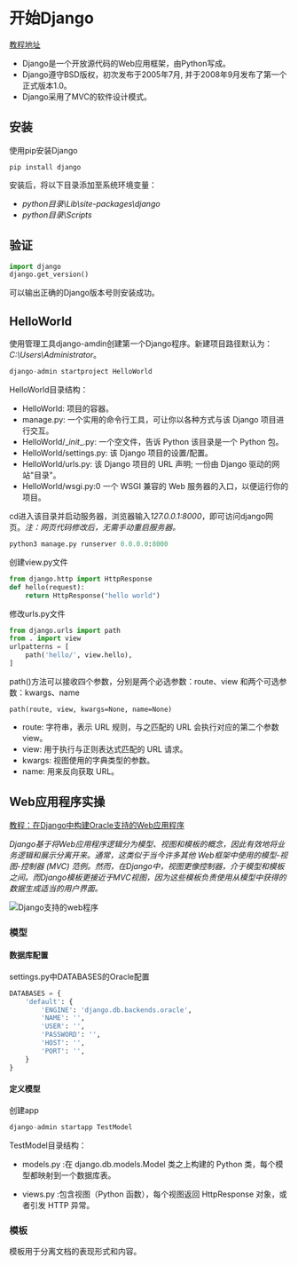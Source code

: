 # 开始Django

[教程地址](https://www.runoob.com/django/django-first-app.html)

- Django是一个开放源代码的Web应用框架，由Python写成。
- Django遵守BSD版权，初次发布于2005年7月, 并于2008年9月发布了第一个正式版本1.0。
- Django采用了MVC的软件设计模式。

## 安装

使用pip安装Django

```
pip install django
```

安装后，将以下目录添加至系统环境变量：

- *python目录\Lib\site-packages\django*
- *python目录\Scripts*

## 验证

```python
import django
django.get_version()
```

可以输出正确的Django版本号则安装成功。

## HelloWorld

使用管理工具django-amdin创建第一个Django程序。新建项目路径默认为：*C:\Users\Administrator*。

```python
django-admin startproject HelloWorld
```

HelloWorld目录结构：

- HelloWorld: 项目的容器。
- manage.py: 一个实用的命令行工具，可让你以各种方式与该 Django 项目进行交互。
- HelloWorld/\__init__.py: 一个空文件，告诉 Python 该目录是一个 Python 包。
- HelloWorld/settings.py: 该 Django 项目的设置/配置。
- HelloWorld/urls.py: 该 Django 项目的 URL 声明; 一份由 Django 驱动的网站"目录"。
- HelloWorld/wsgi.py:0 一个 WSGI 兼容的 Web 服务器的入口，以便运行你的项目。

cd进入该目录并启动服务器，浏览器输入*127.0.0.1:8000*，即可访问django网页。*注：网页代码修改后，无需手动重启服务器。*

```python
python3 manage.py runserver 0.0.0.0:8000
```
创建view.py文件

```python
from django.http import HttpResponse
def hello(request):
    return HttpResponse("hello world")
```

修改urls.py文件

```python
from django.urls import path
from . import view
urlpatterns = [
    path('hello/', view.hello),
]
```

path()方法可以接收四个参数，分别是两个必选参数：route、view 和两个可选参数：kwargs、name

```
path(route, view, kwargs=None, name=None)
```

- route: 字符串，表示 URL 规则，与之匹配的 URL 会执行对应的第二个参数 view。
- view: 用于执行与正则表达式匹配的 URL 请求。
- kwargs: 视图使用的字典类型的参数。
- name: 用来反向获取 URL。

## Web应用程序实操

[教程：在Django中构建Oracle支持的Web应用程序](https://www.oracle.com/technetwork/articles/vasiliev-django-100817-zhs.html)

*Django基于将Web应用程序逻辑分为模型、视图和模板的概念，因此有效地将业务逻辑和展示分离开来。通常，这类似于当今许多其他 Web框架中使用的模型-视图-控制器 (MVC) 范例。然而，在Django中，视图更像控制器，介于模型和模板之间。而Django模板更接近于MVC视图，因为这些模板负责使用从模型中获得的数据生成适当的用户界面。*

![Django支持的web程序](https://www.oracle.com/ocom/groups/public/@otn/documents/digitalasset/113150.gif)

### 模型

#### 数据库配置

settings.py中DATABASES的Oracle配置

```python
DATABASES = {
    'default': {
        'ENGINE': 'django.db.backends.oracle',
        'NAME': '',
        'USER': '',
        'PASSWORD': '',
        'HOST': '',
        'PORT': '',
    }
}
```

#### 定义模型

创建app

```python
django-admin startapp TestModel
```

TestModel目录结构：

- models.py :在 django.db.models.Model 类之上构建的 Python 类，每个模型都映射到一个数据库表。

- views.py :包含视图（Python 函数），每个视图返回 HttpResponse 对象，或者引发 HTTP 异常。

### 模板

模板用于分离文档的表现形式和内容。